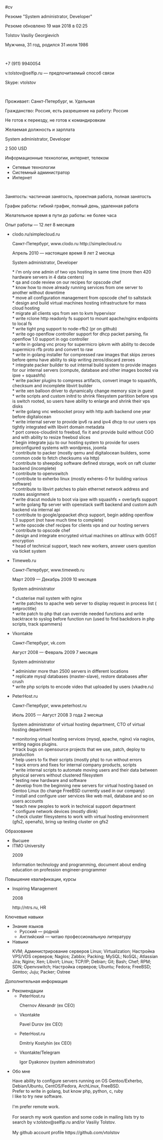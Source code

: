 #cv

Резюме "System administrator, Developer"
<div class="resume"><p class="info-footer">Резюме обновлено 19 мая 2018 в 02:25</p><p class="resume__body"><p class="resume__title">Tolstov Vasiliy Georgievich</p><p>Мужчина, 31 год, родился <text>31</text> <text>июля</text> <text>1986</text></p><br><p>+7 (911) 9940054</p><p>v.tolstov@selfip.ru<span class="info"> — предпочитаемый способ связи</span></p><p>Skype: vtolstov</p><br><p>Проживает: Санкт-Петербург, м. Удельная</p><p>Гражданство: Россия, есть разрешение на работу: Россия</p><p>Не готов к переезду, не готов к командировкам</p><p class="resume__block">Желаемая должность и зарплата</p><p class="resume__position">System administrator, Developer</p><p><span class="resume__salary">2 500</span> USD</p><p>Информационные технологии, интернет, телеком</p><ul><li class="resume-specialization">Сетевые технологии</li><li class="resume-specialization">Системный администратор</li><li class="resume-specialization">Интернет</li></ul><br><p><p>Занятость: частичная занятость, проектная работа, полная занятость</p><p>График работы: гибкий график, полный день, удаленная работа</p></p><p>Желательное время в пути до работы: не более часа</p><p class="resume__block">Опыт работы — 12 лет 8 месяцев</p><ul><li class="resume-experience"><span class="resume-experience__company">clodo.ru/simplecloud.ru</span><p class="info">Санкт-Петербург, www.clodo.ru http://simplecloud.ru</p><p class="bloko-form-hint">Апрель 2010 — настоящее время 8 лет 2 месяца</p><p class="resume-experience__position">System administrator, Developer</p><p><description>* i'm only one admin of two vps hosting in same time (more then 420 hardware servers in 4 data centers) <br>* qa and code review on our recipes for opscode chef<br>* know how to move already running services from one server to another without downtime<br>* move all configuration management from opscode chef to saltstack<br>* design and build virtual machines hosting infrastructure for mass cloud hosting<br>* migrate all clients vps from xen to kvm hypervisor<br>* write rclone http readonly fs support to mount apache/nginx endpoints to local fs<br>* write tight png support to node-rfb2 (pr on github)<br>* write ogo openflow controller support for dhcp packet parsing, fix openflow 1.0 support in ogo controller<br>* write in golang vnc proxy for supermicro ipkvm with ability to decode supermicro rfb proto and convert to raw<br>* write in golang installer for compressed raw images that skips zeroes before qemu have ability to skip writing zeros/discard zeroes<br>* integrate packer builder to out internal build system to provide images for our internal servers (compute, database and other images booted via ipxe + squashfs)<br>* write packer plugins to compress artifacts, convert image to squashfs, checksum and incomplete libvirt builder<br>* write xen balloon driver to dynamically change memory size in guest<br>* write scripts and custom initrd to shrink filesystem partition before vps is switch rooted, so users have ability to enlarge and shrink their vps disks<br>* write golang vnc websocket proxy with http auth backend one year before digitalocean<br>* write internal server to provide ipv6 ra and ipv4 dhcp to our users vps tightly integrated with libvirt domain metadata<br>* port coreos-cloudinit to freebsd, fix it and provide build without CGO and with ability to resize freebsd slices<br>* begin integrate juju to our hosting system to provide for users preconfigured systems with wordpress, joomla<br>* contribute to packer (mostly qemu and digitalocean builders, some common code to fetch checksums via http)<br>* contribute to sheepdog software defined storage, work on raft cluster backend (incomplete)<br>* contribute to openvswitch<br>* contribute to exherbo linux (mostly exheres-0 for building various software)<br>* contribute to libvirt patches to plain ethernet network address and routes assignment<br>* write dracut module to boot via ipxe with squashfs + overlayfs support<br>* write golang ftp server with openstack swift backend and custom auth backend via internal api<br>* contribute to google/gopacket dhcp support, begin adding openflow 1.3 support (not have much time to complete)<br>* write opscode chef recipes for clients vps and our hosting servers<br>* contribute to opscode chef<br>* design and integrate encrypted virtual machines on altlinux with GOST encryption<br>* head of technical support, teach new workers, answer users question via ticket system</description></p></li><li class="resume-experience"><span class="resume-experience__company">Timeweb.ru</span><p class="info">Санкт-Петербург, www.timeweb.ru</p><p class="bloko-form-hint">Март 2009 — Декабрь 2009 10 месяцев</p><p class="resume-experience__position">System administrator</p><p><description>* clusterise mail system with nginx<br>* write patches to apache web server to display request in process list ( setproctitle)<br>* write patch to php that can override needed functions and write backtrace to syslog before function run (used to find backdoors in php scripts, track spammers)</description></p></li><li class="resume-experience"><span class="resume-experience__company">Vkontakte</span><p class="info">Санкт-Петербург, vk.com</p><p class="bloko-form-hint">Август 2008 — Февраль 2009 7 месяцев</p><p class="resume-experience__position">System administrator</p><p><description>* administer more than 2500 servers in different locations<br>* replicate mysql databases (master-slave), restore databases after crush<br>* write php scripts to encode video that uploaded by users (vkadre.ru)</description></p></li><li class="resume-experience"><span class="resume-experience__company">PeterHost.ru</span><p class="info">Санкт-Петербург, www.peterhost.ru</p><p class="bloko-form-hint">Июль 2005 — Август 2008 3 года 2 месяца</p><p class="resume-experience__position">System administrator of virtual hosting department, CTO of virtual hosting department</p><p><description>* monitoring virtual hosting services (mysql, apache, nginx) via nagios, writing nagios plugins.<br>* track bugs on opensource projects that we use, patch, deploy to production<br>* help users to fix their scripts (mostly php) to run without errors<br>* track errors and fixes for internal company products, scripts<br>* write internal scripts to automate moving users and their data between physical servers without clustered filesystem<br>* testing new hardware and software<br>* develop from the beginning new servers for virtual hosting based on Gentoo Linux (to change FreeBSD currently used in our company)<br>* install and configure user services like web mail, database and so on users accounts<br>* teach new peoples to work in technical support department<br>* configure network devices (mostly dlink)<br>* check cluster filesystems to work with virtual hosting environment (gfs2, openafs), bring up testing cluster on gfs2</description></p></li></ul><p class="resume__block">Образование</p><ul><li>Высшее</li><li class="resume-education"><span class="resume-education__name">ITMO University</span><p class="bloko-form-hint">2009</p></li><p>Information technology and programming, document about ending education on profession engineer-programmer</p></ul><p class="resume__block">Повышение квалификации, курсы</p><ul><li class="resume-education"><span class="resume-education__name">Inspiring Management</span><p class="bloko-form-hint">2008</p></li><p>http://ntrs.ru, HR</p></ul><p class="resume__block">Ключевые навыки</p><ul><li class="resume-skils"><span class="bloko-form-hint">Знание языков</span><ul class="resume-skils__item"><li>Русский<span class="info"> — родной</span></li><li>Английский<span class="info"> — читаю профессиональную литературу</span></li></ul></li><li class="resume-skils"><span class="bloko-form-hint">Навыки</span><p class="resume-skils__item"><span>KVM; </span><span>Администрирование серверов Linux; </span><span>Virtualization; </span><span>Настройка VPS/VDS серверов; </span><span>Nagios; </span><span>Zabbix; </span><span>Packing; </span><span>MySQL; </span><span>NoSQL; </span><span>Atlassian Jira; </span><span>Nginx; </span><span>Xen; </span><span>Libvirt; </span><span>Linux; </span><span>TCP/IP; </span><span>Debian; </span><span>Git; </span><span>Bash; </span><span>Chef; </span><span>RPM; </span><span>SDN; </span><span>Openvswitch; </span><span>Настройка серверов; </span><span>Ubuntu; </span><span>Fedora; </span><span>FreeBSD; </span><span>Gentoo; </span><span>Juju; </span><span>Packer; </span><span>Ostree</span></p></li></ul><p class="resume__block">Дополнительная информация</p><ul><li class="resume-additional"><span class="bloko-form-hint">Рекомендации</span><ul class="resume-additional__item"><li class="resume-recomendation">PeterHost.ru<p class="info">Chernov Alexandr (ex CEO)</p></li><li class="resume-recomendation">Vkontakte<p class="info">Pavel Durov (ex CEO)</p></li><li class="resume-recomendation">PeterHost.ru<p class="info">Dmitriy Kostyhin (ex CEO)</p></li><li class="resume-recomendation">Vkontakte/Telegram<p class="info">Igor Dyakonov (system administrator)</p></li></ul></li><li class="resume-skils"><span class="bloko-form-hint">Обо мне</span><p class="resume-skils__item"><string>Have ability to configure servers running on OS Gentoo/Exherbo, Debian/Ubuntu, CentOS/Fedora, ArchLinux, FreeBSD.<br>Prefer to write in golang, but know php, python, c, ruby<br>I like to try new software.<br><br>I'm prefer remote work.<br><br>For search my work question and some code in mailing lists try to search by v.tolstov@selfip.ru and/or Vasiliy Tolstov.<br><br>My github account profile https://github.com/vtolstov</string></p></li></ul></p></div></body>
